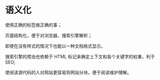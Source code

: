 # 语义化

使用正确的标签做正确的事；

页面结构化，便于对浏览器、搜索引擎解析；

即使在没有样式的情况下也能以一种文档格式显示。

搜索引擎的爬虫也依赖于 HTML 标记来确定上下文和各个关键字的权重，利于 SEO;

使阅读源代码的人对网站更容易将网站分块，便于阅读维护理解。
